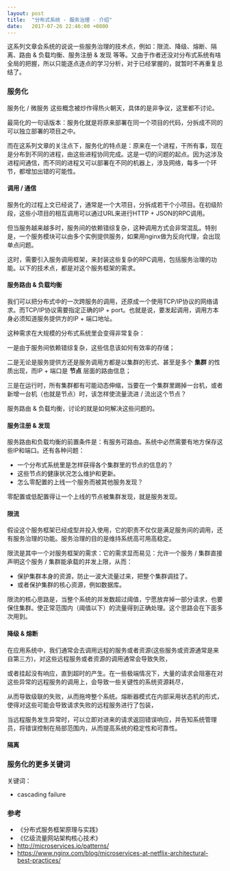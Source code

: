 ```yaml
---
layout: post
title:  "分布式系统 - 服务治理 - 介绍"
date:   2017-07-26 22:46:00 +0800
---
```


这系列文章会系统的说说一些服务治理的技术点，例如：限流、降级、熔断、隔离、路由 & 负载均衡、服务注册 & 发现 等等。又由于作者还没对分布式系统有啥全局的把握，所以只能逐点逐点的学习分析，对于已经掌握的，就暂时不再重复总结了。

### 服务化

服务化 / 微服务 这些概念被炒作得热火朝天，具体的是非争议，这里都不讨论。

最简化的一句话版本：服务化就是将原来部署在同一个项目的代码，分拆成不同的可以独立部署的项目之中。

而在这系列文章的关注点下，服务化的特点是：原来在一个进程，干所有事，现在是分布到不同的进程，由这些进程协同完成。这是一切的问题的起点。因为这涉及进程间通信，而不同的进程又可以部署在不同的机器上，涉及网络，每多一个环节，都增加出错的可能性。

#### 调用 / 通信

服务化的过程上文已经说了，通常是一个大项目，分拆成若干个小项目。在初级阶段，这些小项目的相互调用可以通过URL来进行HTTP + JSON的RPC调用。

但当服务越来越多时，服务间的依赖错综复杂，这种调用方式会非常混乱。特别是，一个服务模块可以由多个实例提供服务，如果用nginx做为反向代理，会出现单点问题。

这时，需要引入服务调用框架，来封装这些复杂的RPC调用，包括服务治理的功能。以下的技术点，都是对这个服务框架的需求。

#### 服务路由 & 负载均衡

我们可以把分布式中的一次跨服务的调用，还原成一个使用TCP/IP协议的网络请求。而TCP/IP协议需要指定正确的IP + port。也就是说，要发起调用，调用方本身必须知道服务提供方的IP + 端口地址。

这种需求在大规模的分布式系统里会变得非常复杂：

一是由于服务间依赖错综复杂，这些信息该如何有效率的存储；

二是无论是服务提供方还是服务调用方都是以集群的形式、甚至是多个 **集群** 的性质出现，而IP + 端口是 **节点** 层面的路由信息；

三是在运行时，所有集群都有可能动态伸缩，当要在一个集群里踢掉一台机，或者新增一台机（也就是节点）时，该怎样使流量流进 / 流出这个节点？

服务路由 & 负载均衡，讨论的就是如何解决这些问题的。

#### 服务注册 & 发现

服务路由和负载均衡的前置条件是：有服务可路由。系统中必然需要有地方保存这些IP和端口。还有各种问题：

- 一个分布式系统里是怎样获得各个集群里的节点的信息的？
- 这些节点的健康状况怎么维护和更新。
- 怎么零配置的上线一个服务而被其他服务发现？

零配置或低配置得让一个上线的节点被集群发现，就是服务发现。

#### 限流

假设这个服务框架已经成型并投入使用，它的职责不仅仅是满足服务间的调用，还有服务治理的功能。服务治理的目的是维持系统高可用高稳定。

限流是其中一个对服务框架的需求：它的需求显而易见：允许一个服务 / 集群直接声明这个服务 / 集群能承载的并发上限，从而：

- 保护集群本身的资源，防止一波大流量过来，把整个集群调挂了。
- 或者保护集群的核心资源，例如数据库。

限流的核心思路是，当整个系统的并发数超过阈值，宁愿放弃掉一部分请求，也要保住集群。使正常范围内（阈值以下）的流量得到正确处理。这个思路会在下面多次用到。

#### 降级 & 熔断

在应用系统中，我们通常会去调用远程的服务或者资源(这些服务或资源通常是来自第三方)，对这些远程服务或者资源的调用通常会导致失败，

或者挂起没有响应，直到超时的产生。在一些极端情况下，大量的请求会阻塞在对这些异常的远程服务的调用上，会导致一些关键性的系统资源耗尽，

从而导致级联的失败，从而拖垮整个系统。熔断器模式在内部采用状态机的形式，使得对这些可能会导致请求失败的远程服务进行了包装，

当远程服务发生异常时，可以立即对进来的请求返回错误响应，并告知系统管理员，将错误控制在局部范围内，从而提高系统的稳定性和可靠性。

#### 隔离

### 服务化的更多关键词

关键词：

- cascading failure


### 参考

- 《分布式服务框架原理与实践》
- 《亿级流量网站架构核心技术》
- http://microservices.io/patterns/
- https://www.nginx.com/blog/microservices-at-netflix-architectural-best-practices/
